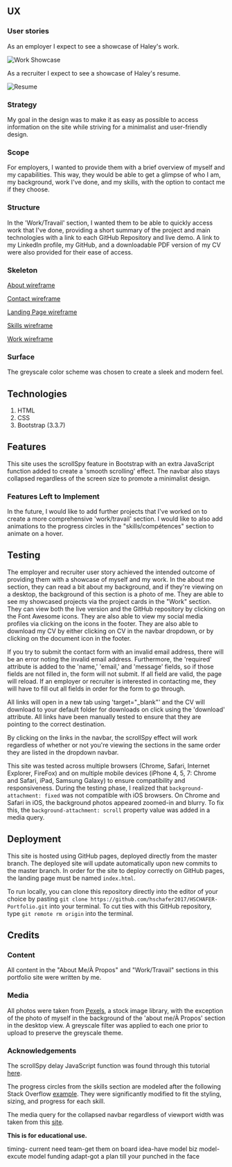 ## UX

### User stories

As an employer I expect to see a showcase of Haley's work.

![Work Showcase](https://raw.githubusercontent.com/Code-Institute-Solutions/StudentExampleProjectGradeFive/master/assets/images/showcase.png "Work Showcase")

As a recruiter I expect to see a showcase of Haley's resume.

![Resume](https://raw.githubusercontent.com/Code-Institute-Solutions/StudentExampleProjectGradeFive/master/assets/images/cv.png "Resume")

### Strategy
My goal in the design was to make it as easy as possible to access information on the site while striving for a minimalist and user-friendly design.

### Scope
For employers, I wanted to provide them with a brief overview of myself and my capabilities. This way, they would be able to get a glimpse of who I am, my background, work I've done, and my skills, with the option to contact me if they choose.

### Structure
In the 'Work/Travail' section, I wanted them to be able to quickly access work that I've done, providing a short summary of the project and main technologies with a link to each GitHub Repository and live demo. A link to my LinkedIn profile, my GitHub, and a downloadable PDF version of my CV were also provided for their ease of access.

### Skeleton
[About wireframe](https://github.com/Code-Institute-Solutions/StudentExampleProjectGradeFive/blob/master/wireframes/about.png)

[Contact wireframe](https://github.com/Code-Institute-Solutions/StudentExampleProjectGradeFive/blob/master/wireframes/contact.png)

[Landing Page wireframe](https://github.com/Code-Institute-Solutions/StudentExampleProjectGradeFive/blob/master/wireframes/landing.jpeg)

[Skills wireframe](https://github.com/Code-Institute-Solutions/StudentExampleProjectGradeFive/blob/master/wireframes/skills.jpeg)

[Work wireframe](https://github.com/Code-Institute-Solutions/StudentExampleProjectGradeFive/blob/master/wireframes/work.png)

### Surface
The greyscale color scheme was chosen to create a sleek and modern feel.

## Technologies
1. HTML
2. CSS
3. Bootstrap (3.3.7)


## Features
This site uses the scrollSpy feature in Bootstrap with an extra JavaScript function added to create a 'smooth scrolling' effect. The navbar also stays collapsed regardless of the screen size to promote a minimalist design.


### Features Left to Implement
In the future, I would like to add further projects that I've worked on to create a more comprehensive 'work/travail' section. I would like to also add animations to the progress circles in the "skills/compétences" section to animate on a hover. 


## Testing
The employer and recruiter user story achieved the intended outcome of providing them with a showcase of myself and my work. In the about me section, they can read a bit about my background, and if they're viewing on a desktop, the background of this section is a photo of me. They are able to see my showcased projects via the project cards in the "Work" section. They can view both the live version and the GitHub repository by clicking on the Font Awesome icons. They are also able to view my social media profiles via clicking on the icons in the footer. They are also able to download my CV by either clicking on CV in the navbar dropdown, or by clicking on the document icon in the footer. 

If you try to submit the contact form with an invalid email address, there will be an error noting the invalid email address. Furthermore, the 'required' attribute is added to the 'name,' 'email,' and 'message' fields, so if those fields are not filled in, the form will not submit. If all field are valid, the page will reload. If an employer or recruiter is interested in contacting me, they will have to fill out all fields in order for the form to go through.

All links will open in a new tab using 'target="_blank"' and the CV will download to your default folder for downloads on click using the 'download' attribute. All links have been manually tested to ensure that they are pointing to the correct destination.

By clicking on the links in the navbar, the scrollSpy effect will work regardless of whether or not you're viewing the sections in the same order they are listed in the dropdown navbar. 

This site was tested across multiple browsers (Chrome, Safari, Internet Explorer, FireFox) and on multiple mobile devices (iPhone 4, 5, 7: Chrome and Safari, iPad, Samsung Galaxy) to ensure compatibility and responsiveness. During the testing phase, I realized that ```background-attachment: fixed``` was not compatible with iOS browsers. On Chrome and Safari in iOS, the background photos appeared zoomed-in and blurry. To fix this, the ```background-attachment: scroll``` property value was added in a media query.


## Deployment
This site is hosted using GitHub pages, deployed directly from the master branch. The deployed site will update automatically upon new commits to the master branch. In order for the site to deploy correctly on GitHub pages, the landing page must be named `index.html`.

To run locally, you can clone this repository directly into the editor of your choice by pasting `git clone https://github.com/hschafer2017/HSCHAFER-Portfolio.git` into your terminal. To cut ties with this GitHub repository, type `git remote rm origin` into the terminal.


## Credits

### Content
All content in the "About Me/À Propos" and "Work/Travail" sections in this portfolio site were written by me. 

### Media
All photos were taken from [Pexels](https://www.pexels.com/), a stock image library, with the exception of the photo of myself in the background of the 'about me/À Propos' section in the desktop view. A greyscale filter was applied to each one prior to upload to preserve the greyscale theme. 

### Acknowledgements
The scrollSpy delay JavaScript function was found through this tutorial [here](https://www.abeautifulsite.net/smoothly-scroll-to-an-element-without-a-jquery-plugin-2).

The progress circles from the skills section are modeled after the following Stack Overflow [example](https://stackoverflow.com/questions/14222138/css-progress-circle). They were significantly modified to fit the styling, sizing, and progress for each skill.

The media query for the collapsed navbar regardless of viewport width was taken from this [site](https://www.codeply.com/go/iaM1zcNsQB/bootstrap-navbar-always-collapsed).

**This is for educational use.** 

timing- current need
team-get them on board
idea-have model
biz model-excute model
funding
adapt-got a plan till your punched in the face
